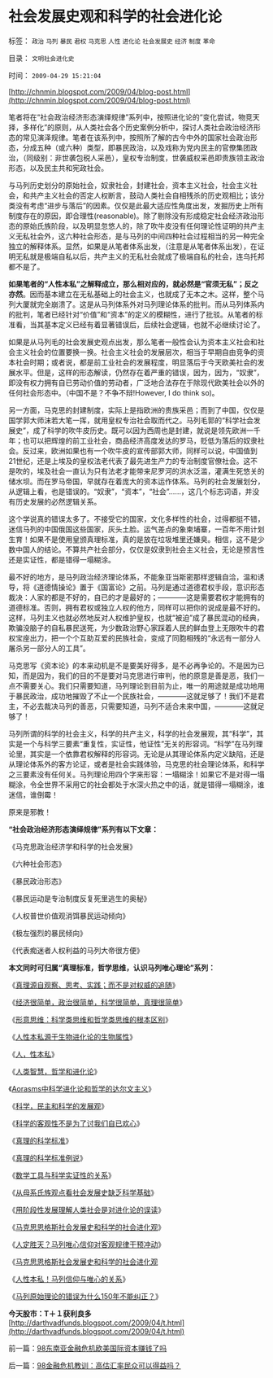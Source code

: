 # 社会发展史观和科学的社会进化论

标签： `政治` `马列` `暴民` `君权` `马克思` `人性` `进化论` `社会发展史` `经济` `制度` `革命` 

目录： `文明社会进化史`

时间： `2009-04-29 15:21:04`

[http://chnmin.blogspot.com/2009/04/blog-post.html](http://chnmin.blogspot.com/2009/04/blog-post.html)

笔者将在“社会政治经济形态演绎规律”系列中，按照进化论的“变化尝试，物竞天择，多样化”的原则，从人类社会各个历史案例分析中，探讨人类社会政治经济形态的常见演泽规律。笔者在该系列中，按照所了解的古今中外的国家社会政治形态，分成五种（或六种）类型，即暴民政治，以及戏称为党内民主的官僚集团政治，（同级别：非世袭包税人采邑），皇权专治制度，世袭威权采邑即贵族领主政治形态，以及民主共和宪政社会。

与马列历史划分的原始社会，奴隶社会，封建社会，资本主义社会，社会主义社会，和共产主义社会的否定人权断言，鼓动人类社会自相残杀的历史观相比；该分类没有考虑“进步与落后”的因素。仅仅是此最大适应性角度出发，发掘历史上所有制度存在的原因，即合理性(reasonable)。除了剔除没有形成稳定社会经济政治形态的原始氏族阶段，以及明显忽悠人的，除了吹牛皮没有任何理论性证明的共产主义无私社会外，这六种社会形态，是与马列的中间四种社会过程相当的另一种完全独立的解释体系。显然，如果是从笔者体系出发，（注意是从笔者体系出发），在证明无私就是极端自私以后，共产主义的无私社会就成了极端自私的社会，连乌托邦都不是了。

**如果笔者的“人性本私”之解释成立，那么相对应的，就必然是“**官须无私**”；反之亦然**。因而基本建立在无私基础上的社会主义，也就成了无本之木。这样，整个马列大厦就完全崩溃了。这是从马列体系外对马列理论体系的批判。而从马列体系内的批判，笔者已经针对“价值”和“资本”的定义的模糊性，进行了批驳。从笔者的标准看，当其基本定义已经有着显著错误后，后续社会逻辑，也就不必继续讨论了。

如果是从马列毛的社会发展史观点出发，那么笔者一般性会认为资本主义社会和社会主义社会的位置要换一换。社会主义社会的发展层次，相当于早期自由竞争的资本社会时期；或者说，都是前工业社会的发展程度，明显落后于今天欧美社会的发展水平。但是，这样的形态解读，仍然存在着严重的错误，因为，因为，“奴隶”，即没有权力拥有自已劳动价值的劳动者，广泛地合法存在于除现代欧美社会以外的任何社会形态中。（中国不是？不争不辩!However, I do think so)。

另一方面，马克思的封建制度，实际上是指欧洲的贵族采邑；而到了中国，仅仅是国学郭大师沫若大笔一挥，就用皇权专治社会取而代之。马列毛郭的“科学社会发展史”，成了科学的吹牛皮历史。既可以因为西周也是封建，就说是领先欧洲一千年；也可以把辉煌的前工业社会，商品经济高度发达的罗马，贬低为落后的奴隶社会。反过来，欧洲如果也有一个吹牛皮的宣传部郭大师，同样可以说，中国值到21世纪，还是上埃及的皇权法老代表了最先进生产力的专治制度官僚社会。这不是吹的，埃及社会一直认为只有法老才能带来尼罗河的洪水泛滥，灌满生死悠关的储水坝。而在罗马帝国，早就存在着庞大的资本运作体系。马列的社会发展划分，从逻辑上看，也是错误的。“奴隶”，“资本”，“社会”……，这几个标志词语，并没有历史发展的必然逻辑关系。

这个学说真的错误太多了。不接受它的国家，文化多样性的社会，过得都挺不错，迷信马列的中国俄国这些国家，灰头土脸。运气差点的象柬埔寨，一百年不用计划生育！如果不是使用皇颁真理标准，真的是放在垃圾堆里还嫌臭。相信，这不是少数中国人的结论。不算共产社会部分，仅仅是奴隶到社会主义社会，无论是预言性还是实证性，都是错得一塌糊涂。

最不好的地方，是马列政治经济理论体系，不能象亚当斯密那样逻辑自洽，温和诱导，将《道德情操论》置于《国富论》之前。马列是通过道德君权手段，意识形态裁决：人家的都是不好的，自已的才是最好的；————这是需要君权才能拥有的道德标准。否则，拥有君权或独立人权的他方，同样可以把你的说成是最不好的。这样，马列主义也就必然地反对人权维护皇权，也就“被迫”成了暴民混动的经典，欺骗没脑子的自私暴民送死，为少数政治野心家踩着人民的鲜血登上无限吹牛的君权宝座出力，把一个个互助互爱的民族社会，变成了同胞相残的“永远有一部分人屠杀另一部分人的工具”。

马克思写《资本论》的本来动机是不是要美好得多，是不必再争论的。不是因为已知，而是因为，我们的目的不是要对马克思进行审判，他的原意是善是恶，我们一点不需要关心。我们只需要知道，马列理论到目前为止，唯一的用途就是成功地用于暴民政治，成功地摧毁了不止一个民族社会，————这就足够了！我们不是君主，不必去裁决马列的善恶，只需要知道，马列不适合未来中国，————这就足够了！

马列所谓的科学的社会主义，科学的共产主义，科学的社会发展观，其“科学”，其实是一个与科学三要素“重复性，实证性，他证性”无关的形容词。“科学”在马列理论里，其实是一个依靠君权解释的形容词。无论是从其理论体系内定义缺陷，还是从理论体系外的客方论证，或者是社会实践体验，马克思的社会理论体系，和科学之三要素没有任何关。马列理论用四个字来形容：一塌糊涂！如果它不是对得一塌糊涂，令全世界不采用它的社会都处于水深火热之中的话，就是错得一塌糊涂，谁迷信，谁倒霉！

原来是邪教！

**“社会政治经济形态演绎规律”系列有以下文章：**

《马克思政治经济学和科学的社会发展》

《六种社会形态》

《暴民政治形态》

《暴民运动是专治制度反复死里逃生的奥秘》

《人权普世价值观消饵暴民运动倾向》

《极左强烈的暴民倾向》

《代表痴迷者人权利益的马列大帝很方便》

**本文同时可归属“真理标准，哲学思维，认识马列唯心理论”系列：**

《[真理源自观察、思考、实践；而不是对权威的追随](../../../2008/6/6/真理源自观察、思考、实践；而不是对权威的追随.md)》

《[经济很简单，政治很简单，科学很简单，真理很简单](../../../2009/1/24/经济很简单，政治很简单，科学很简单，真理很简单.md)》

《[形意思维：科学类思维和哲学类思维的根本区别](../../../2009/4/17/形意思维：科学类思维和哲学类思维的根本区别.md)》

《[人性本私源于生物进化论的生物属性](../../../2009/4/20/人性本私来源于生物进化论的生物属性.md)》

《[人，性本私](../../../2009/4/21/人，性本私.md)》

《[人类智慧，哲学和进化论](../../../2009/4/23/哲学，唯心主义和进化论.md)》

《[Aorasms中科学进化论和哲学的达尔文主义](../../../2009/4/24/科学进化论和达尔文主义.md)》

《[科学，民主和科学的发展观](../../../2009/4/25/科学，民主和科学的发展观.md)》

《[科学的客观性不是为了讨我们自已欢心](../../../2009/5/8/科学的客观性不是为了讨我们欢心.md)》

《[真理的科学标准](../../../2009/5/6/真理的科学的标准.md)》

《[真理的科学标准例说](../../../2009/5/9/真理的科学标准例说.md)》

《[数学工具与科学实证性的关系](../../../2009/5/10/数学工具与科学实证性的关系.md)》

《[从母系氏族观点看社会发展史缺乏科学基础](../../../2009/4/27/从母系氏族观点看社会发展史缺乏科学根据.md)》

《[用阶段性发展理解人类社会是对进化论的误读](../../../2009/4/28/用阶段性社会发展史理解人类社会是误读社会进化.md)》

《[马克思恩格斯社会发展史和科学的社会进化观](../../../2009/4/29/社会发展史观和科学的社会进化论.md)》

《[人定胜天？马列唯心信仰对客观规律干预冲动](../../../2009/5/1/人定胜天？马列唯心信仰对客观规律干预冲动.md)》

《[马克思恩格斯社会发展史和科学的社会进化观](../../../2009/4/29/社会发展史观和科学的社会进化论.md)

《[人性本私！马列信仰与唯心的关系](../../../2009/5/9/人性本私！马列信仰和唯心主义的关系.md)》

《[马列原始理论的错误为什么150年不能纠正？](../../../2009/5/9/马列原始理论的错误为什么150年不得纠正？.md)》

**今天股市：T＋１获利良多**[http://darthvadfunds.blogspot.com/2009/04/t.html](http://darthvadfunds.blogspot.com/2009/04/t.html)



前一篇：[98东南亚金融危机欧美国际资本赚钱了吗](../../../2009/4/29/98东南亚金融危机欧美国际资本赚钱了吗.md)

后一篇：[98金融危机教训：高估汇率民众可以得益吗？](../../../2009/4/29/98金融危机教训：高估汇率民众可以得益吗？.md)